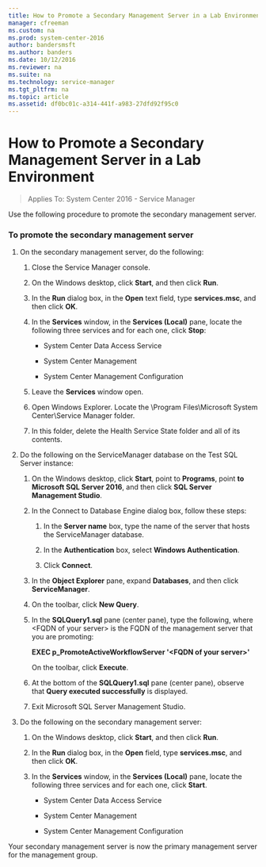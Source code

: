 ```yaml
---
title: How to Promote a Secondary Management Server in a Lab Environment
manager: cfreeman
ms.custom: na
ms.prod: system-center-2016
author: bandersmsft
ms.author: banders
ms.date: 10/12/2016
ms.reviewer: na
ms.suite: na
ms.technology: service-manager
ms.tgt_pltfrm: na
ms.topic: article
ms.assetid: df0bc01c-a314-441f-a983-27dfd92f95c0
---
```


# How to Promote a Secondary Management Server in a Lab Environment

>Applies To: System Center 2016 - Service Manager

Use the following procedure to promote the secondary management server.  

### To promote the secondary management server  

1.  On the secondary management server, do the following:  

    1.  Close the Service Manager console.  

    2.  On the Windows desktop, click **Start**, and then click **Run**.  

    3.  In the **Run** dialog box, in the **Open** text field, type **services.msc**, and then click **OK**.  

    4.  In the **Services** window, in the **Services \(Local\)** pane, locate the following three services and for each one, click **Stop**:  

        -   System Center Data Access Service  

        -   System Center Management  

        -   System Center Management Configuration  

    5.  Leave the **Services** window open.  

    6.  Open Windows Explorer. Locate the \\Program Files\\Microsoft System Center\\Service Manager folder.  

    7.  In this folder, delete the Health Service State folder and all of its contents.  

2.  Do the following on the ServiceManager database on the Test SQL Server instance:  

    1.  On the Windows desktop, click **Start**, point to **Programs**, point **to Microsoft SQL Server 2016**, and then click **SQL Server Management Studio**.  

    2.  In the Connect to Database Engine dialog box, follow these steps:  

        1.  In the **Server name** box, type the name of the server that hosts the ServiceManager database.  

        2.  In the **Authentication** box, select **Windows Authentication**.  

        3.  Click **Connect**.  

    3.  In the **Object Explorer** pane, expand **Databases**, and then click **ServiceManager**.  

    4.  On the toolbar, click **New Query**.  

    5.  In the **SQLQuery1.sql** pane \(center pane\), type the following, where \<FQDN of your server\> is the FQDN of the management server that you are promoting:  

         **EXEC p\_PromoteActiveWorkflowServer '\<FQDN of your server\>'**  

         On the toolbar, click **Execute**.  

    6.  At the bottom of the **SQLQuery1.sql** pane \(center pane\), observe that **Query executed successfully** is displayed.  

    7.  Exit Microsoft SQL Server Management Studio.  

3.  Do the following on the secondary management server:  

    1.  On the Windows desktop, click **Start**, and then click **Run**.  

    2.  In the **Run** dialog box, in the **Open** field, type **services.msc**, and then click **OK**.  

    3.  In the **Services** window, in the **Services \(Local\)** pane, locate the following three services and for each one, click **Start**.  

        -   System Center Data Access Service  

        -   System Center Management  

        -   System Center Management Configuration  

 Your secondary management server is now the primary management server for the management group.

